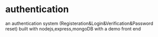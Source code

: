 # authentication
an authentication system (Registeration&amp;Login&amp;Verification&amp;Password reset) built with nodejs,express,mongoDB with a demo front end 
